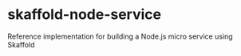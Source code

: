 # skaffold-node-service
Reference implementation for building a Node.js micro service using Skaffold
